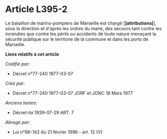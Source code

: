 # Article L395-2

Le bataillon de marins-pompiers de Marseille est chargé [**]attributions[**], sous la direction et d'après les ordres du
maire, des secours tant contre les incendies que contre les périls ou accidents de toute nature menaçant la sécurité publique
sur le territoire de la commune et dans les ports de Marseille.

**Liens relatifs à cet article**

_Codifié par_:

  - Décret n°77-240 1977-03-07

_Créé par_:

  - Décret n°77-240 1977-03-07 JORF et JONC 18 Mars 1977

_Anciens textes_:

  - Décret-loi 1939-07-29 ART. 7

_Abrogé par_:

  - Loi n°96-142 du 21 février 1996 - art. 12 (V)
